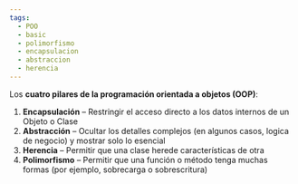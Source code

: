 ```yaml
---
tags:
  - POO
  - basic
  - polimorfismo
  - encapsulacion
  - abstraccion
  - herencia
---
```

Los **cuatro pilares de la programación orientada a objetos (OOP)**:

1.  **Encapsulación** – Restringir el acceso directo a los datos internos de un Objeto o Clase
2.  **Abstracción** – Ocultar los detalles complejos (en algunos casos, logica de negocio) y mostrar solo lo esencial
3.  **Herencia** – Permitir que una clase herede características de otra
4.  **Polimorfismo** – Permitir que una función o método tenga muchas formas (por ejemplo, sobrecarga o sobrescritura)